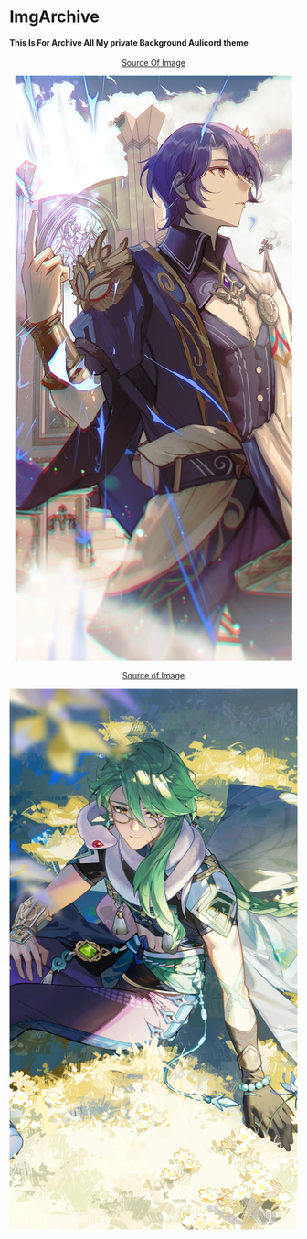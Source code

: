 # ImgArchive
<h4>This Is For Archive All My private Background Aulicord theme</h4>
<p align=center><a href="https://wall.alphacoders.com/big.php?i=1350874">Source Of Image</a></p>
<p align=center><img src="cropped-8192-5120-1350874.png"></p>
<p align=center><a href="https://wall.alphacoders.com/big.php?i=1316656">Source of Image</a></p>
<p align=center><img src="cropped-8192-5120-1316656.jpeg"></p>
